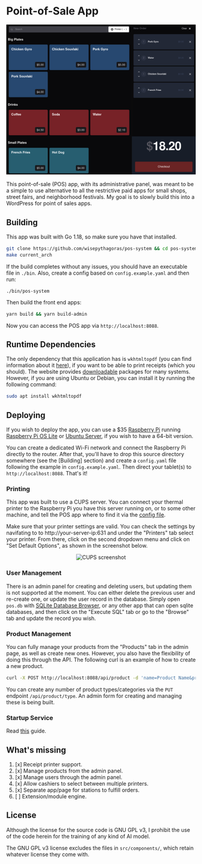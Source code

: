 # Point-of-Sale App

![Point of sale app screenshot](docs/screenshot.png)

This point-of-sale (POS) app, with its administrative panel, was meant to be a simple to use alternative to all the restrictive paid apps for small shops, street fairs, and neighborhood festivals. My goal is to slowly build this into a WordPress for point of sales apps.

## Building

This app was built with Go 1.18, so make sure you have that installed.

``` sh
git clone https://github.com/wisepythagoras/pos-system && cd pos-system
make current_arch
```

If the build completes without any issues, you should have an executable file in `./bin`. Also, create a config based on `config.example.yaml` and then run:

```
./bin/pos-system
```

Then build the front end apps:

``` sh
yarn build && yarn build-admin
```

Now you can access the POS app via `http://localhost:8088`.

## Runtime Dependencies

The only dependency that this application has is `wkhtmltopdf` (you can find information about it [here](https://wkhtmltopdf.org/)), if you want to be able to print receipts (which you should). The website provides [downloadable](https://wkhtmltopdf.org/downloads.html) packages for many systems. However, if you are using Ubuntu or Debian, you can install it by running the following command:

``` sh
sudo apt install wkhtmltopdf
```

## Deploying

If you wish to deploy the app, you can use a $35 [Raspberry Pi](https://www.raspberrypi.org/products/raspberry-pi-4-model-b/) running [Raspberry Pi OS Lite](https://www.raspberrypi.org/software/operating-systems/#raspberry-pi-os-32-bit) or [Ubuntu Server](https://ubuntu.com/download/raspberry-pi), if you wish to have a 64-bit version.

You can create a dedicated Wi-Fi network and connect the Raspberry Pi directly to the router. After that, you'll have to drop this source directory somewhere (see the [Building] section) and create a `config.yaml` file following the example in `config.example.yaml`. Then direct your tablet(s) to `http://localhost:8088`. That's it!

### Printing

This app was built to use a CUPS server. You can connect your thermal printer to the Raspberry Pi you have this server running on, or to some other machine, and tell the POS app where to find it via the [config file](https://github.com/wisepythagoras/pos-system/blob/main/config.example.yaml#L27-L33).

Make sure that your printer settings are valid. You can check the settings by navifating to to http://your-server-ip:631 and under the "Printers" tab select your printer. From there, click on the second dropdown menu and click on "Set Default Options", as shown in the screenshot below.

<p align="center">
    <img src="docs/cups-1.png" alt="CUPS screenshot" height="320"/>
</p>

### User Management

There is an admin panel for creating and deleting users, but updating them is not supported at the moment. You can either delete the previous user and re-create one, or update the user record in the database. Simply open `pos.db` with [SQLite Database Browser](https://sqlitebrowser.org/), or any other app that can open sqlite databases, and then click on the "Execute SQL" tab or go to the "Browse" tab and update the record you wish.

### Product Management

You can fully manage your products from the "Products" tab in the admin page, as well as create new ones. However, you also have the flexibility of doing this through the API. The following curl is an example of how to create a new product.

``` sh
curl -X POST http://localhost:8088/api/product -d 'name=Product Name&price=$9.99&type=<ID_OF_PRODUCT_TYPE>' -H 'x-auth-token: YOUR_ADMIN_AUTH_TOKEN'
```

You can create any number of product types/categories via the `PUT` endpoint `/api/product/type`. An admin form for creating and managing these is being built.

### Startup Service

Read [this](/startup/README.md) guide.

## What's missing

1. [x] Receipt printer support.
2. [x] Manage products from the admin panel.
3. [x] Manage users through the admin panel.
4. [x] Allow cashiers to select between multiple printers.
5. [x] Separate app/page for stations to fulfill orders.
6. [ ] Extension/module engine.

## License

Although the license for the source code is GNU GPL v3, I prohibit the use of the code herein for the training of any kind of AI model.

The GNU GPL v3 license excludes the files in `src/components/`, which retain whatever license they come with.

